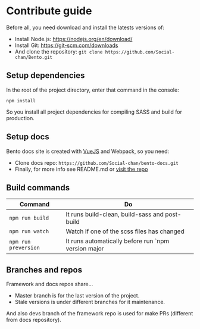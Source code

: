 # Contribute guide
Before all, you need download and install the latests versions of:

- Install Node.js: https://nodejs.org/en/download/
- Install Git: https://git-scm.com/downloads
- And clone the repository: `git clone https://github.com/Social-chan/Bento.git`

## Setup dependencies
In the root of the project directory, enter that command in the console:

```
npm install
```

So you install all project dependencies for compiling SASS and build for production.

## Setup docs
Bento docs site is created with [VueJS](https://vuejs.org/) and Webpack, so you need:

- Clone docs repo: `https://github.com/Social-chan/bento-docs.git`
- Finally, for more info see README.md or [visit the repo](https://github.com/Social-chan/bento-docs)

## Build commands

Command | Do
------------ | ------------
`npm run build`  | It runs build-clean, build-sass and post-build
`npm run watch` | Watch if one of the scss files has changed
`npm run preversion` | It runs automatically before run `npm version major|minor|patch`

## Branches and repos
Framework and docs repos share...

- Master branch is for the last version of the project.
- Stale versions is under different branches for it maintenance.

And also devs branch of the framework repo is used for make PRs (different from docs repository).

